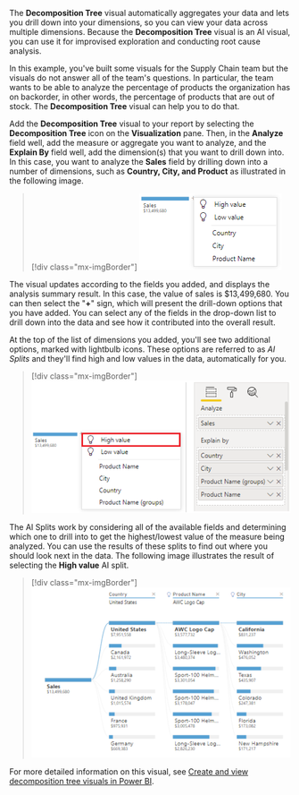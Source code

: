 The **Decomposition Tree** visual automatically aggregates your data and lets you drill down into your dimensions, so you can view your data across multiple dimensions. Because the **Decomposition Tree** visual is an AI visual, you can use it for improvised exploration and conducting root cause analysis.

In this example, you've built some visuals for the Supply Chain team but the visuals do not answer all of the team's questions. In particular, the team wants to be able to analyze the percentage of products the organization has on backorder, in other words, the percentage of products that are out of stock. The **Decomposition Tree** visual can help you to do that.

Add the **Decomposition Tree** visual to your report by selecting the **Decomposition Tree** icon on the **Visualization** pane. Then, in the **Analyze** field well, add the measure or aggregate you want to analyze, and the **Explain By** field well, add the dimension(s) that you want to drill down into. In this case, you want to analyze the **Sales** field by drilling down into a number of dimensions, such as **Country, City, and Product** as illustrated in the following image.

> [!div class="mx-imgBorder"]
> [![Use decomposition drill through options](../media/4-use-decomposition-tree-visual-ss.png)](../media/4-use-decomposition-tree-visual-ss.png#lightbox)

The visual updates according to the fields you added, and displays the analysis summary result. In this case, the value of sales is $13,499,680. You can then select the "**+**" sign, which will present the drill-down options that you have added. You can select any of the fields in the drop-down list to drill down into the data and see how it contributed into the overall result.

At the top of the list of dimensions you added, you'll see two additional options, marked with lightbulb icons. These options are referred to as *AI Splits* and they'll find high and low values in the data, automatically for you.

> [!div class="mx-imgBorder"]
> [![AI split options](../media/4-ai-split-options-ss.png)](../media/4-ai-split-options-ss.png#lightbox)

The AI Splits work by considering all of the available fields and determining which one to drill into to get the highest/lowest value of the measure being analyzed. You can use the results of these splits to find out where you should look next in the data. The following image illustrates the result of selecting the **High value** AI split.

> [!div class="mx-imgBorder"]
> [![Apply AI split to decomposition tree](../media/4-apply-ai-split-decomposition-tree-ss.png)](../media/4-apply-ai-split-decomposition-tree-ss.png#lightbox)

For more detailed information on this visual, see [Create and view decomposition tree visuals in Power BI](https://docs.microsoft.com/power-bi/visuals/power-bi-visualization-decomposition-tree/?azure-portal=true).
